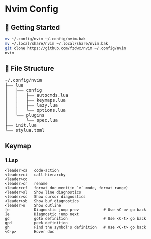 # Nvim Config


## 🚀 Getting Started

```sh
mv ~/.config/nvim ~/.config/nvim.bak
mv ~/.local/share/nvim ~/.local/share/nvim.bak
git clone https://github.com/fzdwx/nvim ~/.config/nvim
nvim
```

## 📂 File Structure

<pre>
~/.config/nvim
├── lua
│   ├── config
│   │   ├── autocmds.lua
│   │   ├── keymaps.lua
│   │   ├── lazy.lua
│   │   └── options.lua
│   └── plugins
│       └── spec.lua
├── init.lua
└── stylua.toml
</pre>


## Keymap 

### 1.Lsp

```shell
<leader>ca   code-action
<leader>ci   call hierarchy
<leader>co 
<leader>cr   rename
<leader>cf   format document(in `v` mode, format range)
<leader>sl   Show line diagnostics
<leader>sc   Show cursor diagnostics
<leader>sb   Show buf diagnostics
<leader>o    Show outline
[e           Diagnostic jump prev           # Use <C-o> go back
]e           Diagnostic jump next
gd           goto definition                # Use <C-t> go back
gpd          peek definition
gh           Find the symbol's definition   # Use <C-t> go back
<C-p>        Hover doc

```
